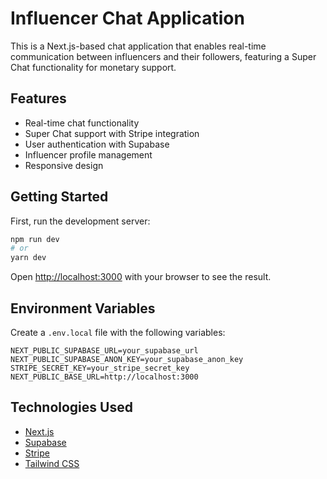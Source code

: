 # Influencer Chat Application

This is a Next.js-based chat application that enables real-time communication between influencers and their followers, featuring a Super Chat functionality for monetary support.

## Features

- Real-time chat functionality
- Super Chat support with Stripe integration
- User authentication with Supabase
- Influencer profile management
- Responsive design

## Getting Started

First, run the development server:

```bash
npm run dev
# or
yarn dev
```

Open [http://localhost:3000](http://localhost:3000) with your browser to see the result.

## Environment Variables

Create a `.env.local` file with the following variables:

```env
NEXT_PUBLIC_SUPABASE_URL=your_supabase_url
NEXT_PUBLIC_SUPABASE_ANON_KEY=your_supabase_anon_key
STRIPE_SECRET_KEY=your_stripe_secret_key
NEXT_PUBLIC_BASE_URL=http://localhost:3000
```

## Technologies Used

- [Next.js](https://nextjs.org)
- [Supabase](https://supabase.io)
- [Stripe](https://stripe.com)
- [Tailwind CSS](https://tailwindcss.com)
